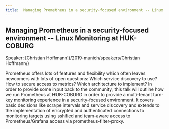 ```yaml
---
title:  Managing Prometheus in a security-focused environment -- Linux Monitoring at HUK-COBURG
---
```


## Managing Prometheus in a security-focused environment -- Linux Monitoring at HUK-COBURG

Speaker: [Christian Hoffmann](/2019-munich/speakers/Christian Hoffmann/)

Prometheus offers lots of features and flexibility which often leaves newcomers with lots of open questions: Which service discovery to use? How to secure access to metrics? Which architecture to implement?  In order to provide some input back to the community, this talk will outline how we run Prometheus at HUK-COBURG in order to provide a multi-tenant turn-key monitoring experience in a security-focused environment. It covers basic decisions like scrape intervals and service discovery and extends to the implementation of encrypted and authenticated connections to monitoring targets using sshified and team-aware access to Prometheus/Grafana access via prometheus-filter-proxy.
